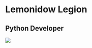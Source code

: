 # Lemonidow Legion

## Python Developer

<img src="https://cdn.discordapp.com/attachments/924704701398786091/925489876688863332/HOME_BREW.png">
